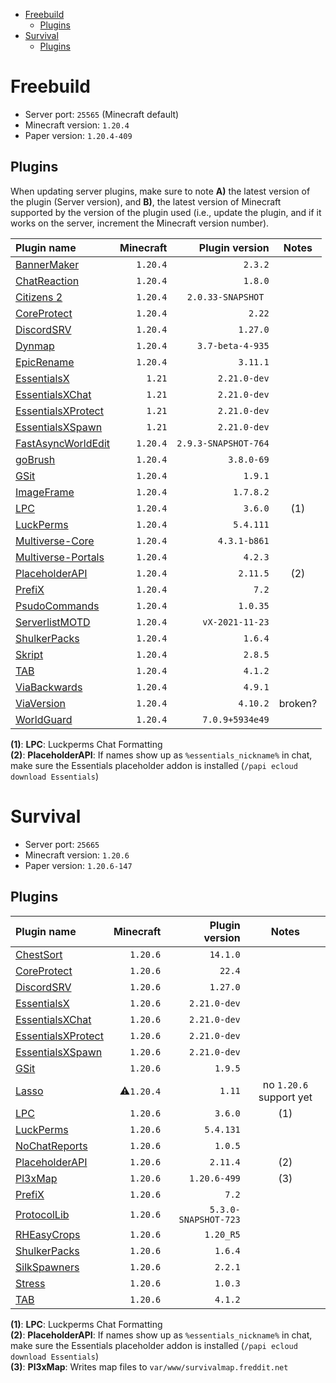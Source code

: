 - [Freebuild](#freebuild)
  - [Plugins](#plugins)
- [Survival](#survival)
  - [Plugins](#plugins-1)

# Freebuild

- Server port: `25565` (Minecraft default)
- Minecraft version: `1.20.4`
- Paper version: `1.20.4-409`

## Plugins

When updating server plugins, make sure to note **A)** the latest version of the plugin (Server version), and **B)**, the latest version of Minecraft supported by the version of the plugin used (i.e., update the plugin, and if it works on the server, increment the Minecraft version number).

| Plugin name                                                              | Minecraft |       Plugin version |  Notes  |
|:------------------------------------------------------------------------ | ---------:| --------------------:|:-------:|
| [BannerMaker](https://www.spigotmc.org/resources/4380/)                  |  `1.20.4` |              `2.3.2` |         |
| [ChatReaction](https://www.spigotmc.org/resources/3748/)                 |  `1.20.4` |              `1.8.0` |         |
| [Citizens 2](https://ci.citizensnpcs.co/job/citizens2/)                  |  `1.20.4` |   `2.0.33-SNAPSHOT ` |         |
| [CoreProtect](https://www.spigotmc.org/resources/8631/)                  |  `1.20.4` |               `2.22` |         |
| [DiscordSRV](https://www.spigotmc.org/resources/18494/)                  |  `1.20.4` |             `1.27.0` |         |
| [Dynmap](https://www.spigotmc.org/resources/274/)                        |  `1.20.4` |     `3.7-beta-4-935` |         |
| [EpicRename](https://www.spigotmc.org/resources/4341/)                   |  `1.20.4` |             `3.11.1` |         |
| [EssentialsX](https://www.spigotmc.org/resources/9089/)                  |    `1.21` |         `2.21.0-dev` |         |
| [EssentialsXChat](https://www.spigotmc.org/resources/9089/)              |    `1.21` |         `2.21.0-dev` |         |
| [EssentialsXProtect](https://www.spigotmc.org/resources/9089/)           |    `1.21` |         `2.21.0-dev` |         |
| [EssentialsXSpawn](https://www.spigotmc.org/resources/9089/)             |    `1.21` |         `2.21.0-dev` |         |
| [FastAsyncWorldEdit](https://www.spigotmc.org/resources/13932/)          |  `1.20.4` | `2.9.3-SNAPSHOT-764` |         |
| [goBrush](https://www.spigotmc.org/resources/23118/)                     |  `1.20.4` |           `3.8.0-69` |         |
| [GSit](https://www.spigotmc.org/resources/62325/)                        |  `1.20.4` |              `1.9.1` |         |
| [ImageFrame](https://www.spigotmc.org/resources/106031/)                 |  `1.20.4` |            `1.7.8.2` |         |
| [LPC](https://www.spigotmc.org/resources/68965/)                         |  `1.20.4` |              `3.6.0` |   (1)   |
| [LuckPerms](https://www.spigotmc.org/resources/28140/)                   |  `1.20.4` |            `5.4.111` |         |
| [Multiverse-Core](https://dev.bukkit.org/projects/multiverse-core)       |  `1.20.4` |         `4.3.1-b861` |         |
| [Multiverse-Portals](https://dev.bukkit.org/projects/multiverse-portals) |  `1.20.4` |              `4.2.3` |         |
| [PlaceholderAPI](https://www.spigotmc.org/resources/6245/)               |  `1.20.4` |             `2.11.5` |   (2)   |
| [PrefiX](https://www.spigotmc.org/resources/70359/)                      |  `1.20.4` |                `7.2` |         |
| [PsudoCommands](https://www.spigotmc.org/resources/56738/)               |  `1.20.4` |             `1.0.35` |         |
| [ServerlistMOTD](https://dev.bukkit.org/projects/serverlistmotd)         |  `1.20.4` |      `vX-2021-11-23` |         |
| [ShulkerPacks](https://www.spigotmc.org/resources/67466/)                |  `1.20.4` |              `1.6.4` |         |
| [Skript](https://www.spigotmc.org/resources/skript.114544/)              |  `1.20.4` |              `2.8.5` |         |
| [TAB](https://www.spigotmc.org/resources/57806/)                         |  `1.20.4` |              `4.1.2` |         |
| [ViaBackwards](https://www.spigotmc.org/resources/27448/)                |  `1.20.4` |              `4.9.1` |         |
| [ViaVersion](https://www.spigotmc.org/resources/19254/)                  |  `1.20.4` |             `4.10.2` | broken? |
| [WorldGuard](https://enginehub.org/worldguard)                           |  `1.20.4` |      `7.0.9+5934e49` |         |

**(1)**: **LPC**: Luckperms Chat Formatting  
**(2)**: **PlaceholderAPI**: If names show up as `%essentials_nickname%` in chat, make sure the Essentials placeholder addon is installed (`/papi ecloud download Essentials`)

# Survival

- Server port: `25665`
- Minecraft version: `1.20.6`
- Paper version: `1.20.6-147`

## Plugins

| Plugin name                                                    |  Minecraft |       Plugin version |          Notes          |
|:-------------------------------------------------------------- | ----------:| --------------------:|:-----------------------:|
| [ChestSort](https://www.spigotmc.org/resources/59773/)         |   `1.20.6` |             `14.1.0` |                         |
| [CoreProtect](https://www.spigotmc.org/resources/8631/)        |   `1.20.6` |               `22.4` |                         |
| [DiscordSRV](https://www.spigotmc.org/resources/18494/)        |   `1.20.6` |             `1.27.0` |                         |
| [EssentialsX](https://www.spigotmc.org/resources/9089/)        |   `1.20.6` |         `2.21.0-dev` |                         |
| [EssentialsXChat](https://www.spigotmc.org/resources/9089/)    |   `1.20.6` |         `2.21.0-dev` |                         |
| [EssentialsXProtect](https://www.spigotmc.org/resources/9089/) |   `1.20.6` |         `2.21.0-dev` |                         |
| [EssentialsXSpawn](https://www.spigotmc.org/resources/9089/)   |   `1.20.6` |         `2.21.0-dev` |                         |
| [GSit](https://www.spigotmc.org/resources/62325/)              |   `1.20.6` |              `1.9.5` |                         |
| [Lasso](https://www.spigotmc.org/resources/54815/)             | ⚠️`1.20.4` |               `1.11` | no `1.20.6` support yet |
| [LPC](https://www.spigotmc.org/resources/68965/)               |   `1.20.6` |              `3.6.0` |           (1)           |
| [LuckPerms](https://www.spigotmc.org/resources/28140/)         |   `1.20.6` |            `5.4.131` |                         |
| [NoChatReports](https://www.spigotmc.org/resources/102931/)    |   `1.20.6` |              `1.0.5` |                         |
| [PlaceholderAPI](https://www.spigotmc.org/resources/6245/)     |   `1.20.6` |             `2.11.4` |           (2)           |
| [Pl3xMap](https://modrinth.com/plugin/pl3xmap)                 |   `1.20.6` |         `1.20.6-499` |           (3)           |
| [PrefiX](https://www.spigotmc.org/resources/70359/)            |   `1.20.6` |                `7.2` |                         |
| [ProtocolLib](https://www.spigotmc.org/resources/1997/)        |   `1.20.6` | `5.3.0-SNAPSHOT-723` |                         |
| [RHEasyCrops](https://www.spigotmc.org/resources/86956/)       |   `1.20.6` |            `1.20_R5` |                         |
| [ShulkerPacks](https://www.spigotmc.org/resources/67466/)      |   `1.20.6` |              `1.6.4` |                         |
| [SilkSpawners](https://www.spigotmc.org/resources/60063/)      |   `1.20.6` |              `2.2.1` |                         |
| [Stress](https://www.spigotmc.org/resources/79374/)            |   `1.20.6` |              `1.0.3` |                         |
| [TAB](https://www.spigotmc.org/resources/57806/)               |   `1.20.6` |              `4.1.2` |                         |

**(1)**: **LPC**: Luckperms Chat Formatting  
**(2)**: **PlaceholderAPI**: If names show up as `%essentials_nickname%` in chat, make sure the Essentials placeholder addon is installed (`/papi ecloud download Essentials`)  
**(3)**: **Pl3xMap**: Writes map files to `var/www/survivalmap.freddit.net`
